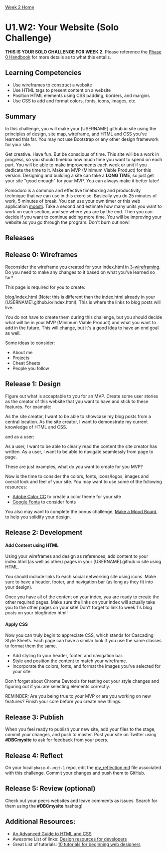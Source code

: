 [Week 2 Home](../)

# U1.W2: Your Website (Solo Challenge)

**THIS IS YOUR SOLO CHALLENGE FOR WEEK 2.** Please reference the [Phase 0 Handbook](https://github.com/Devbootcamp/phase-0-handbook/) for more details as to what this entails.

## Learning Competencies
- Use wireframes to construct a website
- Use HTML tags to present content on a website
- Position HTML elements using CSS padding, borders, and margins
- Use CSS to add and format colors, fonts, icons, images, etc.

## Summary

In this challenge, you will make your [USERNAME].github.io site using the principles of design, site map, wireframe, and HTML and CSS you've learned this far. You may not use Bootstrap or any other design framework for your site.

Get creative. Have fun. But be conscious of time. This site will be a work in progress, so you should timebox how much time you want to spend on each part. You will be able to make improvements each week or unit if you dedicate the time to it. Make an MVP (Minimum Viable Product) for this version. Designing and building a site can take a **LONG TIME**, so just get your site "good enough" for your MVP. You can always make it better later!

Pomodoro is a common and effective timeboxing and productivity technique that we can use in this exercise. Basically you do 25 minutes of work, 5 minutes of break. You can use your own timer or this web application [moosti](http://www.moosti.com). Take a second and estimate how many units you want to work on each section, and see where you are by the end. Then you can decide if you want to continue adding more time. You will be improving your website as you go through the program. Don't burn out now!


## Releases

## Release 0: Wireframes
Reconsider the wireframe you created for your index.html in [3-wireframing](../3-wireframing). Do you need to make any changes to it based on what you've learned so far?

This page is required for you to create:

blog/index.html (Note: this is different than the index.html already in your [USERNAME].github.io/index.html). This is where the links to blog posts will live.

You do not have to create them during this challenge, but you should decide what will be in your MVP (Minimum Viable Product) and what you want to add in the future. This will change, but it's a good idea to have an end goal as well.

 Some ideas to consider:
 - About me
 - Projects
 - Cheat Sheets
 - People you follow


## Release 1: Design

Figure out what is acceptable to you for an MVP. Create some user stories as the creator of this website that you want to have and stick to these features. For example:

As the site creator, I want to be able to showcase my blog posts from a central location.
As the site creator, I want to demonstrate my current knowledge of HTML and CSS.

and as a user:

As a user, I want to be able to clearly read the content the site creator has written.
As a user, I want to be able to navigate seamlessly from page to page.

These are just examples, what do you want to create for you MVP?

Now is the time to consider the colors, fonts, icons/logos, images and overall look and feel of your site. You may want to use some of the following resources:

- [Adobe Color CC](https://kuler.adobe.com/create/color-wheel/) to create a color theme for your site
- [Google Fonts](https://www.google.com/fonts) to consider fonts

You also may want to complete the bonus challenge, [Make a Mood Board](../12-BONUS-challenges/mood-board), to help you solidify your design.

## Release 2: Development

#### Add Content using HTML
Using your wireframes and design as references, add content to your index.html (as well as other) pages in your [USERNAME].github.io site using HTML.

You should include links to each social networking site using icons. Make sure to have a header, footer, and navigation bar (as long as they fit into your design).

Once you have all of the content on your index, you are ready to create the other required pages. Make sure the links on your index will actually take you to the other pages on your site! Don't forget to link to week 1's blog posts on your blog/index.html!


#### Apply CSS
Now you can truly begin to appreciate CSS, which stands for Cascading Style Sheets. Each page can have a similar look if you use the same classes to format them the same.

- Add styling to your header, footer, and navigation bar.
- Style and position the content to match your wireframe.
- Incorporate the colors, fonts, and format the images you've selected for your site

Don't forget about Chrome Devtools for testing out your style changes and figuring out if you are selecting elements correctly.

REMINDER: Are you being true to your MVP or are you working on new features? Finish your core before you create new things.

## Release 3: Publish
When you feel ready to publish your new site, add your files to the stage, commit your changes, and push to master. Post your site on Twitter using **#DBCmysite** to ask for feedback from your peers.

## Release 4: Reflect
On your local `phase-0-unit-1` repo, edit the [my_reflection.md](my_reflection.md) file associated with this challenge. Commit your changes and push them to GitHub.

## Release 5: Review (optional)
Check out your peers websites and leave comments as issues. Search for them using the **#DBCmysite** hashtag!

## Additional Resources:
- [An Advanced Guide to HTML and CSS](http://learn.shayhowe.com/)
- Awesome List of links: [Design resources for developers](https://gist.github.com/jenmyers/7354863)
- Great List of tutorials: [10 tutorials for beginning web designers](http://code.tutsplus.com/articles/10-hand-picked-tutorials-for-beginning-web-designers--net-9341)
